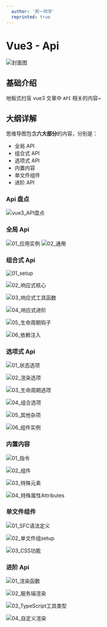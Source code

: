 ```yaml
---
  author: '周一同学'
  reprinted: true
---
```


# Vue3 - Api

![封面图](https://mondaylab-1309616765.cos.ap-shanghai.myqcloud.com/images/202211061154610.png)

## 基础介绍

地板式扫盲 vue3 文章中 `API` 相关的内容~

## 大纲详解

思维导图包含**六大部分**的内容，分别是：

- 全局 API
- 组合式 API
- 选项式 API
- 内置内容
- 单文件组件
- 进阶 API

### Api 盘点

![vue3_API盘点](./images/vue3-api/vue3_API盘点.png)

### 全局 Api

![01_应用实例](./images/vue3-api/01_应用实例.png)
![02_通用](./images/vue3-api/02_通用.png)

### 组合式 Api

![01_setup](./images/vue3-api/01_setup.png)

![02_响应式核心](./images/vue3-api/02_响应式核心.png)

![03_响应式工具函数](./images/vue3-api/03_响应式工具函数.png)

![04_响应式进阶](./images/vue3-api/04_响应式进阶.png)

![05_生命周期钩子](./images/vue3-api/05_生命周期钩子.png)

![06_依赖注入](./images/vue3-api/06_依赖注入.png)

### 选项式 Api

![01_状态选项](./images/vue3-api/01_状态选项.png)

![02_渲染选项](./images/vue3-api/02_渲染选项.png)

![03_生命周期选项](./images/vue3-api/03_生命周期选项.png)

![04_组合选项](./images/vue3-api/04_组合选项.png)

![05_其他杂项](./images/vue3-api/05_其他杂项.png)

![06_组件实例](./images/vue3-api/06_组件实例.png)

### 内置内容

![01_指令](./images/vue3-api/01_指令.png)

![02_组件](./images/vue3-api/02_组件.png)

![03_特殊元素](./images/vue3-api/03_特殊元素.png)

![04_特殊属性Attributes](./images/vue3-api/04_特殊属性Attributes.png)

### 单文件组件

![01_SFC语法定义](./images//vue3-api/01_SFC语法定义.png)

![02_单文件组setup](./images//vue3-api/02_单文件组setup.png)

![03_CSS功能](./images//vue3-api/03_CSS功能.png)

### 进阶 Api

![01_渲染函数](./images/vue3-api/01_渲染函数.png)

![02_服务端渲染](./images/vue3-api/02_服务端渲染.png)

![03_TypeScript工具类型](./images/vue3-api/03_TypeScript工具类型.png)

![04_自定义渲染](./images/vue3-api/04_自定义渲染.png)
